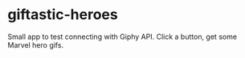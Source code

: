 # giftastic-heroes
Small app to test connecting with Giphy API. Click a button, get some Marvel hero gifs.
